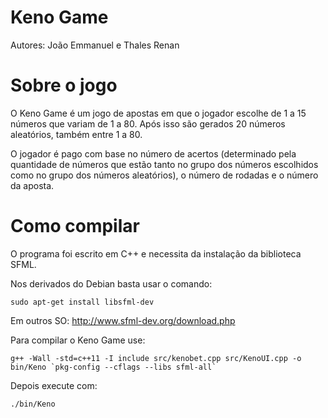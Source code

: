 # Keno Game

Autores: João Emmanuel e Thales Renan

# Sobre o jogo

O Keno Game é um jogo de apostas em que o jogador escolhe de 1 a 15 números que variam de 1 a 80. Após isso são gerados 20 números aleatórios, também entre 1 a 80.

O jogador é pago com base no número de acertos (determinado pela quantidade de números que estão tanto no grupo dos números escolhidos como no grupo dos números aleatórios), o número de rodadas e o número da aposta.

# Como compilar

O programa foi escrito em C++ e necessita da instalação da biblioteca SFML.

Nos derivados do Debian basta usar o comando:
```
sudo apt-get install libsfml-dev
```
Em outros SO:
http://www.sfml-dev.org/download.php

Para compilar o Keno Game use:
```
g++ -Wall -std=c++11 -I include src/kenobet.cpp src/KenoUI.cpp -o bin/Keno `pkg-config --cflags --libs sfml-all`
```
Depois execute com:
```
./bin/Keno
```
